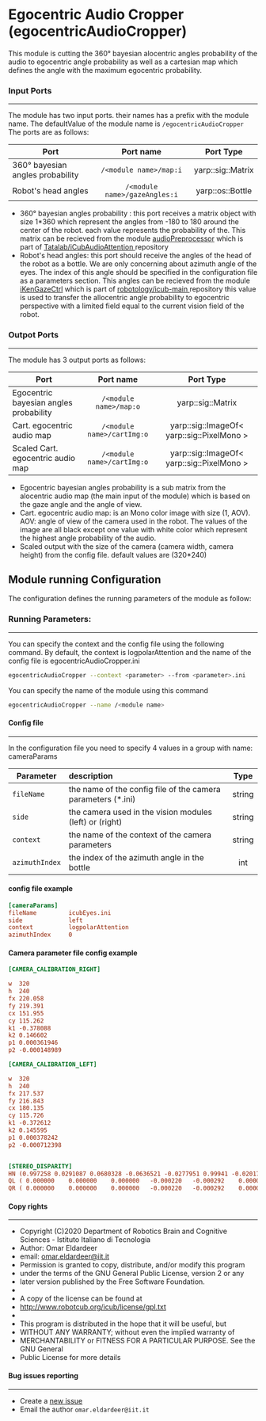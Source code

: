 # Egocentric Audio Cropper (egocentricAudioCropper)

This module is cutting the 360° bayesian alocentric angles probability of the audio to egocentric angle probability as well as a cartesian map which defines the angle with the maximum egocentric probability.  


### Input Ports
---
The module has two input ports. their names has a prefix with the module name. The defaultValue of the module name is ```/egocentricAudioCropper``` 
The ports are as follows: 

| Port                                 | Port name                              | Port Type       
| -----------------------------------  |:------------------------------------:  | :----------------:|
| 360° bayesian angles probability      |```/<module name>/map:i```              | yarp::sig::Matrix |
| Robot's head angles                  | ```/<module name>/gazeAngles:i```      | yarp::os::Bottle  |

* 360° bayesian angles probability : this port receives a matrix object with size 1*360 which represent the angles from -180 to 180 around the center of the robot. each value represents the probability of the. This matrix can be recieved from the module [audioPreprocessor](https://github.com/TataLab/iCubAudioAttention/blob/master/modules/audioPreprocessor/doc/README.md) which is part of [Tatalab/iCubAudioAttention ](https://github.com/TataLab/iCubAudioAttention) repository
* Robot's head angles: this port should receive the angles of the head of the robot as a bottle. We are only concerning about azimuth angle of the eyes. The index of this angle should be specified in the configuration file as a parameters section. This angles can be recieved from the module [iKenGazeCtrl](http://www.icub.org/software_documentation/group__iKinGazeCtrl.html) which is part of [robotology/icub-main  ](https://github.com/robotology/icub-main)  repository this value is used to transfer the allocentric angle probability to egocentric perspective with a limited field equal to the current vision field of the robot.








### Outpot Ports 
---
The module has 3 output ports as follows: 

| Port                                                    | Port name                                  | Port Type  |
| ------------------------------------------------------  |:-----------------------------------:  | :----------------:|
| Egocentric bayesian angles probability                   |```/<module name>/map:o```             | yarp::sig::Matrix |
| Cart. egocentric audio map   | ```/<module name>/cartImg:o```         | yarp::sig::ImageOf< yarp::sig::PixelMono >  |
| Scaled Cart. egocentric audio map   | ```/<module name>/cartImg:o```         | yarp::sig::ImageOf< yarp::sig::PixelMono >  |

* Egocentric bayesian angles probability  is a sub matrix from the alocentric audio map (the main input of the module) which is based on the gaze angle and the angle of view. 
* Cart. egocentric audio map: is an Mono color image with size (1, AOV). AOV: angle of view of the camera used in the robot. The values of the image are all black except one value with white color which represent the highest angle probability of the audio.
* Scaled output with the size of the camera (camera width, camera height) from the config file. default values are (320*240)

## Module running Configuration  
The configuration defines the running parameters of the module as follow: 

### Running Parameters: 
---
You can specify the context and the config file using the following command. By default, the context is logpolarAttention and the name of the config file is egocentricAudioCropper.ini
```bash
egocentricAudioCropper --context <parameter> --from <parameter>.ini
```


You can specify the name of the module using this command
```bash
egocentricAudioCropper --name /<module name>
```
#### Config file

---
In the configuration file you need to specify 4 values in a group with name: cameraParams 

| Parameter         | description          |  Type  |
| -----------------------------------  |:------------------------------------  | :----------------:|
| ```fileName```    |the name of the config file of the camera parameters (*.ini)  | string |
| ```side```        |the camera used in the vision modules (left) or (right) | string |
| ```context```     |the name of the context of the camera parameters  | string |
| ```azimuthIndex```|the index of the azimuth angle in the bottle | int |

#### config file example

```ini
[cameraParams]
fileName         icubEyes.ini
side             left
context          logpolarAttention
azimuthIndex     0
```

#### Camera parameter file config example
```ini
[CAMERA_CALIBRATION_RIGHT]

w  320
h  240
fx 220.058
fy 219.391
cx 151.955
cy 115.262
k1 -0.378088
k2 0.146602
p1 0.000361946
p2 -0.000148989

[CAMERA_CALIBRATION_LEFT]

w  320
h  240
fx 217.537
fy 216.843
cx 180.135
cy 115.726
k1 -0.372612
k2 0.145595
p1 0.000378242
p2 -0.000712398


[STEREO_DISPARITY]
HN (0.997258 0.0291087 0.0680328 -0.0636521 -0.0277951 0.99941 -0.0201755 -0.000270746 -0.0685799 0.0182293 0.997479 0.0101356 0 0 0 1)
QL ( 0.000000	 0.000000	 0.000000	-0.000220	-0.000292	 0.000068	-0.000003	 0.006898)
QR ( 0.000000	 0.000000	 0.000000	-0.000220	-0.000292	 0.000068	-0.000003	-0.008767)
```

#### Copy rights
---

  * Copyright (C)2020  Department of Robotics Brain and Cognitive Sciences - Istituto Italiano di Tecnologia
  * Author: Omar Eldardeer
  * email: omar.eldardeer@iit.it
  * Permission is granted to copy, distribute, and/or modify this program
  * under the terms of the GNU General Public License, version 2 or any
  * later version published by the Free Software Foundation.
  *
  * A copy of the license can be found at
  * http://www.robotcub.org/icub/license/gpl.txt
  *
  * This program is distributed in the hope that it will be useful, but
  * WITHOUT ANY WARRANTY; without even the implied warranty of
  * MERCHANTABILITY or FITNESS FOR A PARTICULAR PURPOSE. See the GNU General
  * Public License for more details


#### Bug issues reporting
---
* Create a [new issue](https://github.com/robotology/attention/issues/new) 
* Email the author ```omar.eldardeer@iit.it```
